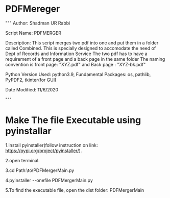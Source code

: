 # PDFMereger
"""
Author: Shadman UR Rabbi

Script Name: PDFMERGER

Description: This script merges two pdf into one and put them in a folder called Combined.
            This is specially designed to accomodate the need of Dept of Records and Information Service
            The two pdf has to have a requirement of a front page and a back page in the same folder
            The naming convention is front page: "XYZ.pdf" and Back page : "XYZ-bk.pdf"

Python Version Used: python3.9, Fundamental Packages: os, pathlib, PyPDF2, tkinter(for GUI)

Date Modified: 11/6/2020

"""
# Make The file Executable using pyinstallar
1.install pyinstaller(follow instruction on link: https://pypi.org/project/pyinstaller/).

2.open terminal.

3.cd Path:\to\PDFMergerMain.py

4.pyinstaller --onefile PDFMergerMain.py

5.To find the executable file, open the dist folder: PDFMergerMain

